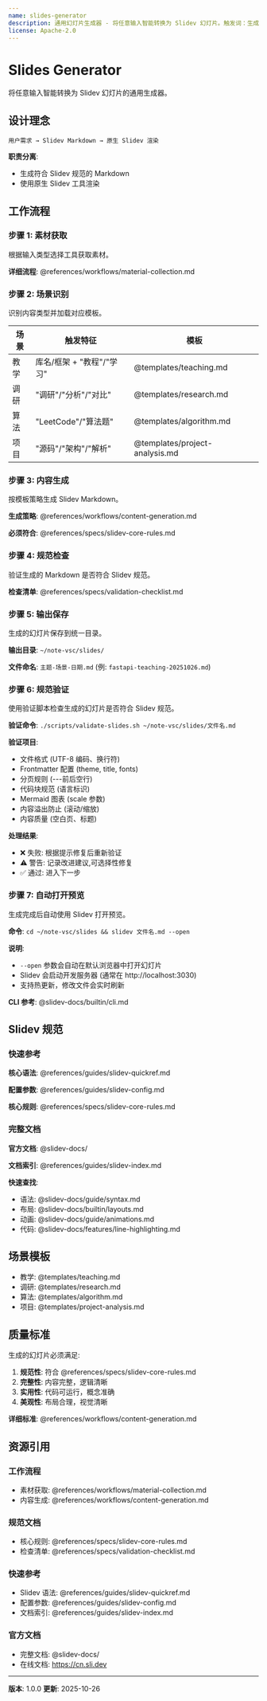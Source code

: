 ```yaml
---
name: slides-generator
description: 通用幻灯片生成器 - 将任意输入智能转换为 Slidev 幻灯片。触发词：生成幻灯片、制作PPT、做个PPT、根据XXX做PPT、把XXX做成幻灯片、XXX的教程、讲解XXX。支持教学、调研、算法、项目解析等场景，自动识别需求类型，生成符合规范的幻灯片并预览。
license: Apache-2.0
---
```


# Slides Generator

将任意输入智能转换为 Slidev 幻灯片的通用生成器。

## 设计理念

```
用户需求 → Slidev Markdown → 原生 Slidev 渲染
```

**职责分离**:
- 生成符合 Slidev 规范的 Markdown
- 使用原生 Slidev 工具渲染

## 工作流程

### 步骤 1: 素材获取

根据输入类型选择工具获取素材。

**详细流程**: @references/workflows/material-collection.md

### 步骤 2: 场景识别

识别内容类型并加载对应模板。

| 场景 | 触发特征 | 模板 |
|------|---------|------|
| 教学 | 库名/框架 + "教程"/"学习" | @templates/teaching.md |
| 调研 | "调研"/"分析"/"对比" | @templates/research.md |
| 算法 | "LeetCode"/"算法题" | @templates/algorithm.md |
| 项目 | "源码"/"架构"/"解析" | @templates/project-analysis.md |

### 步骤 3: 内容生成

按模板策略生成 Slidev Markdown。

**生成策略**: @references/workflows/content-generation.md

**必须符合**: @references/specs/slidev-core-rules.md

### 步骤 4: 规范检查

验证生成的 Markdown 是否符合 Slidev 规范。

**检查清单**: @references/specs/validation-checklist.md

### 步骤 5: 输出保存

生成的幻灯片保存到统一目录。

**输出目录**: `~/note-vsc/slides/`

**文件命名**: `主题-场景-日期.md` (例: `fastapi-teaching-20251026.md`)

### 步骤 6: 规范验证

使用验证脚本检查生成的幻灯片是否符合 Slidev 规范。

**验证命令**: `./scripts/validate-slides.sh ~/note-vsc/slides/文件名.md`

**验证项目**:
- 文件格式 (UTF-8 编码、换行符)
- Frontmatter 配置 (theme, title, fonts)
- 分页规则 (---前后空行)
- 代码块规范 (语言标识)
- Mermaid 图表 (scale 参数)
- 内容溢出防止 (滚动/缩放)
- 内容质量 (空白页、标题)

**处理结果**:
- ❌ 失败: 根据提示修复后重新验证
- ⚠️ 警告: 记录改进建议,可选择性修复
- ✅ 通过: 进入下一步

### 步骤 7: 自动打开预览

生成完成后自动使用 Slidev 打开预览。

**命令**: `cd ~/note-vsc/slides && slidev 文件名.md --open`

**说明**:
- `--open` 参数会自动在默认浏览器中打开幻灯片
- Slidev 会启动开发服务器 (通常在 http://localhost:3030)
- 支持热更新，修改文件会实时刷新

**CLI 参考**: @slidev-docs/builtin/cli.md

## Slidev 规范

### 快速参考

**核心语法**: @references/guides/slidev-quickref.md

**配置参数**: @references/guides/slidev-config.md

**核心规则**: @references/specs/slidev-core-rules.md

### 完整文档

**官方文档**: @slidev-docs/

**文档索引**: @references/guides/slidev-index.md

**快速查找**:
- 语法: @slidev-docs/guide/syntax.md
- 布局: @slidev-docs/builtin/layouts.md
- 动画: @slidev-docs/guide/animations.md
- 代码: @slidev-docs/features/line-highlighting.md

## 场景模板

- 教学: @templates/teaching.md
- 调研: @templates/research.md
- 算法: @templates/algorithm.md
- 项目: @templates/project-analysis.md

## 质量标准

生成的幻灯片必须满足:

1. **规范性**: 符合 @references/specs/slidev-core-rules.md
2. **完整性**: 内容完整，逻辑清晰
3. **实用性**: 代码可运行，概念准确
4. **美观性**: 布局合理，视觉清晰

**详细标准**: @references/workflows/content-generation.md

## 资源引用

### 工作流程

- 素材获取: @references/workflows/material-collection.md
- 内容生成: @references/workflows/content-generation.md

### 规范文档

- 核心规则: @references/specs/slidev-core-rules.md
- 检查清单: @references/specs/validation-checklist.md

### 快速参考

- Slidev 语法: @references/guides/slidev-quickref.md
- 配置参数: @references/guides/slidev-config.md
- 文档索引: @references/guides/slidev-index.md

### 官方文档

- 完整文档: @slidev-docs/
- 在线文档: https://cn.sli.dev

---

**版本**: 1.0.0
**更新**: 2025-10-26
